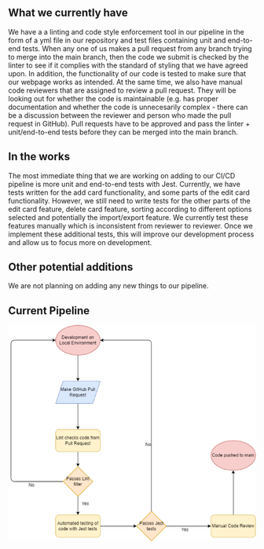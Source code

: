 ## **What we currently have**
We have a a linting and code style enforcement tool in our pipeline in the form of a yml file in our repository and test files containing unit and end-to-end tests. When any one of us makes a pull request from any branch trying to merge into the main branch, then the code we submit is checked by the linter to see if it complies with the standard of styling that we have agreed upon. In addition, the functionality of our code is tested to make sure that our webpage works as intended. At the same time, we also have manual code reviewers that are assigned to review a pull request. They will be looking out for whether the code is maintainable (e.g. has proper documentation and whether the code is unnecesarily complex - there can be a discussion between the reviewer and person who made the pull request in GitHub). Pull requests have to be approved and pass the linter + unit/end-to-end tests before they can be merged into the main branch. 

## **In the works**
The most immediate thing that we are working on adding to our CI/CD pipeline is more unit and end-to-end tests with Jest. Currently, we have tests written for the add card functionality, and some parts of the edit card functionality. However, we still need to write tests for the other parts of the edit card feature, delete card feature, sorting according to different options selected and potentially the import/export feature. We currently test these features manually which is inconsistent from reviewer to reviewer. Once we implement these additional tests, this will improve our development process and allow us to focus more on development. 

## **Other potential additions**
We are not planning on adding any new things to our pipeline.

## **Current Pipeline**
![Diagram of Phase 2 Build Pipeline](phase2.drawio.png)
